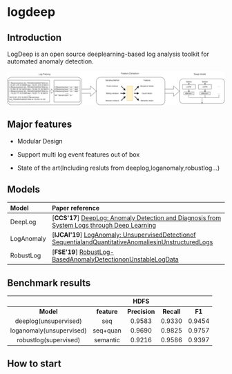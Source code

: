 # logdeep

## Introduction

LogDeep is an open source deeplearning-based log analysis toolkit for automated anomaly detection.

![Framework of logdeep](data/semantic_vec.png)

## Major features

- Modular Design

- Support multi log event features out of box

- State of the art(Including resluts from deeplog,loganomaly,robustlog...)

## Models

| Model | Paper reference |
| :--- | :--- |
|DeepLog| [**CCS'17**] [DeepLog: Anomaly Detection and Diagnosis from System Logs through Deep Learning](https://www.cs.utah.edu/~lifeifei/papers/deeplog.pdf)|
|LogAnomaly| [**IJCAI'19**] [LogAnomaly: UnsupervisedDetectionof SequentialandQuantitativeAnomaliesinUnstructuredLogs](https://www.ijcai.org/Proceedings/2019/658)|
|RobustLog| [**FSE'19**] [RobustLog-BasedAnomalyDetectiononUnstableLogData](https://dl.acm.org/doi/10.1145/3338906.3338931)

## Benchmark results

|       |            | HDFS |     | |
| :----:|:----:|:----:|:----:|:----:|
| **Model** | **feature** | **Precision** | **Recall** | **F1** |
| deeplog(unsupervised)| seq |0.9583 | 0.9330 | 0.9454 |
| loganomaly(unsupervised) | seq+quan|0.9690 |0.9825 |0.9757 |
| robustlog(supervised)| semantic |0.9216 |0.9586 |0.9397 |

## How to start

